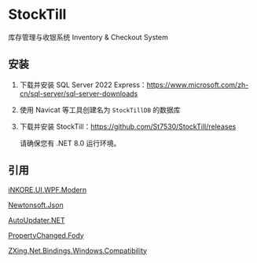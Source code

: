 # StockTill

库存管理与收银系统 Inventory & Checkout System

## 安装

1. 下载并安装 SQL Server 2022 Express：https://www.microsoft.com/zh-cn/sql-server/sql-server-downloads
2. 使用 Navicat 等工具创建名为 `StockTillDB` 的数据库
3. 下载并安装 StockTill：https://github.com/St7530/StockTill/releases

   请确保您有 .NET 8.0 运行环境。

## 引用

[iNKORE.UI.WPF.Modern](https://github.com/iNKORE-NET/UI.WPF.Modern)

[Newtonsoft.Json](https://github.com/JamesNK/Newtonsoft.Json)

[AutoUpdater.NET](https://github.com/ravibpatel/AutoUpdater.NET)

[PropertyChanged.Fody](https://github.com/Fody/PropertyChanged)

[ZXing.Net.Bindings.Windows.Compatibility](https://www.nuget.org/packages/ZXing.Net.Bindings.Windows.Compatibility)

